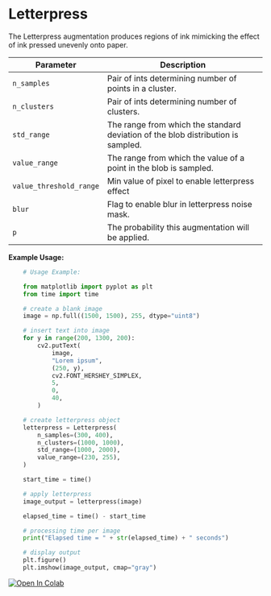 # Letterpress

The Letterpress augmentation produces regions of ink mimicking the effect of ink pressed unevenly onto paper.

| Parameter                | Description                                                                      |
|--------------------------|----------------------------------------------------------------------------------|
| `n_samples`              | Pair of ints determining number of points in a cluster.                          |
| `n_clusters`             | Pair of ints determining number of clusters.                                     |
| `std_range`              | The range from which the standard deviation of the blob distribution is sampled. |
| `value_range`            | The range from which the value of a point in the blob is sampled.                |
| `value_threshold_range`  | Min value of pixel to enable letterpress effect                                  |
| `blur`                   | Flag to enable blur in letterpress noise mask.                                   |
| `p`                      | The probability this augmentation will be applied.                               |


**Example Usage:**
```python
    # Usage Example:

    from matplotlib import pyplot as plt
    from time import time

    # create a blank image
    image = np.full((1500, 1500), 255, dtype="uint8")

    # insert text into image
    for y in range(200, 1300, 200):
        cv2.putText(
            image,
            "Lorem ipsum",
            (250, y),
            cv2.FONT_HERSHEY_SIMPLEX,
            5,
            0,
            40,
        )

    # create letterpress object
    letterpress = Letterpress(
        n_samples=(300, 400),
        n_clusters=(1000, 1000),
        std_range=(1000, 2000),
        value_range=(230, 255),
    )

    start_time = time()

    # apply letterpress
    image_output = letterpress(image)

    elapsed_time = time() - start_time

    # processing time per image
    print("Elapsed time = " + str(elapsed_time) + " seconds")

    # display output
    plt.figure()
    plt.imshow(image_output, cmap="gray")

```

[![Open In Colab](https://colab.research.google.com/assets/colab-badge.svg)](https://colab.research.google.com/drive/1qp_ZnbdP0A4eIhxkF0h7Dduw_9gtAhti?usp=sharing)
